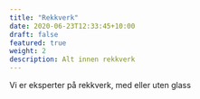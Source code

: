 ```yaml
---
title: "Rekkverk"
date: 2020-06-23T12:33:45+10:00
draft: false
featured: true
weight: 2
description: Alt innen rekkverk
---
```


Vi er eksperter på rekkverk, med eller uten glass